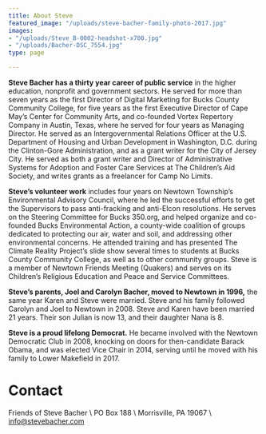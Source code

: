 ```yaml
---
title: About Steve
featured_image: "/uploads/steve-bacher-family-photo-2017.jpg"
images:
- "/uploads/Steve_B-0002-headshot-x700.jpg"
- "/uploads/Bacher-DSC_7554.jpg"
type: page

---
```

**Steve Bacher has a thirty year career of public service** in the higher education, nonprofit and government sectors. He served for more than seven years as the first Director of Digital Marketing for Bucks County Community College, for five years as the first Executive Director of Cape May’s Center for Community Arts, and co-founded Vortex Repertory Company in Austin, Texas, where he served for four years as Managing Director. He served as an Intergovernmental Relations Officer at the U.S. Department of Housing and Urban Development in Washington, D.C. during the Clinton-Gore Administration, and as a grant writer for the City of Jersey City. He served as both a grant writer and Director of Administrative Systems for Adoption and Foster Care Services at The Children’s Aid Society, and writes grants as a freelancer for Camp No Limits.

**Steve’s volunteer work** includes four years on Newtown Township’s Environmental Advisory Council, where he led the successful efforts to get the Supervisors to pass anti-fracking and anti-Elcon resolutions. He serves on the Steering Committee for Bucks 350.org, and helped organize and co-founded Bucks Environmental Action, a county-wide coalition of groups dedicated to protecting our air, water and soil, and addressing other environmental concerns. He attended training and has presented The Climate Reality Project’s slide show several times to students at Bucks County Community College, as well as to other community groups. Steve is a member of Newtown Friends Meeting (Quakers) and serves on its Children’s Religious Education and Peace and Service Committees.

**Steve’s parents, Joel and Carolyn Bacher, moved to Newtown in 1996,** the same year Karen and Steve were married. Steve and his family followed Carolyn and Joel to Newtown in 2008. Steve and Karen have been married 21 years. Their son Julian is now 13, and their daughter Nana is 8.

**Steve is a proud lifelong Democrat.** He became involved with the Newtown Democratic Club in 2008, knocking on doors for then-candidate Barack Obama, and was elected Vice Chair in 2014, serving until he moved with his family to Lower Makefield in 2017.

# Contact

Friends of Steve Bacher \\
PO Box 188  \\
Morrisville, PA 19067 \\
info@stevebacher.com
